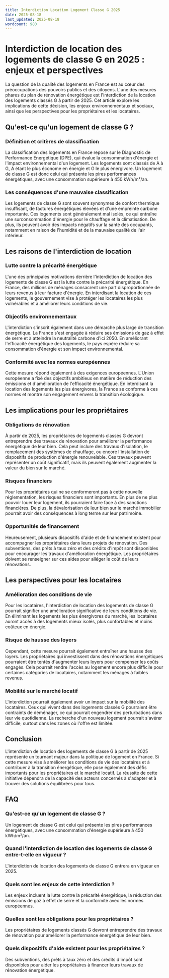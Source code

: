 ```yaml
---
title: Interdiction Location Logement Classe G 2025
date: 2025-08-18
last_updated: 2025-08-18
wordcount: 980
---
```


# Interdiction de location des logements de classe G en 2025 : enjeux et perspectives

La question de la qualité des logements en France est au cœur des préoccupations des pouvoirs publics et des citoyens. L'une des mesures phares du plan de rénovation énergétique est l'interdiction de la location des logements classés G à partir de 2025. Cet article explore les implications de cette décision, les enjeux environnementaux et sociaux, ainsi que les perspectives pour les propriétaires et les locataires.

## Qu'est-ce qu'un logement de classe G ?

### Définition et critères de classification

La classification des logements en France repose sur le Diagnostic de Performance Énergétique (DPE), qui évalue la consommation d'énergie et l'impact environnemental d'un logement. Les logements sont classés de A à G, A étant le plus économe en énergie et G le plus énergivore. Un logement de classe G est donc celui qui présente les pires performances énergétiques, avec une consommation supérieure à 450 kWh/m²/an.

### Les conséquences d'une mauvaise classification

Les logements de classe G sont souvent synonymes de confort thermique insuffisant, de factures énergétiques élevées et d'une empreinte carbone importante. Ces logements sont généralement mal isolés, ce qui entraîne une surconsommation d'énergie pour le chauffage et la climatisation. De plus, ils peuvent avoir des impacts négatifs sur la santé des occupants, notamment en raison de l'humidité et de la mauvaise qualité de l'air intérieur.

## Les raisons de l'interdiction de location

### Lutte contre la précarité énergétique

L'une des principales motivations derrière l'interdiction de location des logements de classe G est la lutte contre la précarité énergétique. En France, des millions de ménages consacrent une part disproportionnée de leurs revenus à leur facture d'énergie. En interdisant la location de ces logements, le gouvernement vise à protéger les locataires les plus vulnérables et à améliorer leurs conditions de vie.

### Objectifs environnementaux

L'interdiction s'inscrit également dans une démarche plus large de transition énergétique. La France s'est engagée à réduire ses émissions de gaz à effet de serre et à atteindre la neutralité carbone d'ici 2050. En améliorant l'efficacité énergétique des logements, le pays espère réduire sa consommation d'énergie et son impact environnemental.

### Conformité avec les normes européennes

Cette mesure répond également à des exigences européennes. L'Union européenne a fixé des objectifs ambitieux en matière de réduction des émissions et d'amélioration de l'efficacité énergétique. En interdisant la location des logements les plus énergivores, la France se conforme à ces normes et montre son engagement envers la transition écologique.

## Les implications pour les propriétaires

### Obligations de rénovation

À partir de 2025, les propriétaires de logements classés G devront entreprendre des travaux de rénovation pour améliorer la performance énergétique de leur bien. Cela peut inclure des travaux d'isolation, le remplacement des systèmes de chauffage, ou encore l'installation de dispositifs de production d'énergie renouvelable. Ces travaux peuvent représenter un coût significatif, mais ils peuvent également augmenter la valeur du bien sur le marché.

### Risques financiers

Pour les propriétaires qui ne se conformeront pas à cette nouvelle réglementation, les risques financiers sont importants. En plus de ne plus pouvoir louer leur logement, ils pourraient faire face à des sanctions financières. De plus, la dévalorisation de leur bien sur le marché immobilier pourrait avoir des conséquences à long terme sur leur patrimoine.

### Opportunités de financement

Heureusement, plusieurs dispositifs d'aide et de financement existent pour accompagner les propriétaires dans leurs projets de rénovation. Des subventions, des prêts à taux zéro et des crédits d'impôt sont disponibles pour encourager les travaux d'amélioration énergétique. Les propriétaires doivent se renseigner sur ces aides pour alléger le coût de leurs rénovations.

## Les perspectives pour les locataires

### Amélioration des conditions de vie

Pour les locataires, l'interdiction de location des logements de classe G pourrait signifier une amélioration significative de leurs conditions de vie. En éliminant les logements les plus énergivores du marché, les locataires auront accès à des logements mieux isolés, plus confortables et moins coûteux en énergie.

### Risque de hausse des loyers

Cependant, cette mesure pourrait également entraîner une hausse des loyers. Les propriétaires qui investissent dans des rénovations énergétiques pourraient être tentés d'augmenter leurs loyers pour compenser les coûts engagés. Cela pourrait rendre l'accès au logement encore plus difficile pour certaines catégories de locataires, notamment les ménages à faibles revenus.

### Mobilité sur le marché locatif

L'interdiction pourrait également avoir un impact sur la mobilité des locataires. Ceux qui vivent dans des logements classés G pourraient être contraints de déménager, ce qui pourrait engendrer des perturbations dans leur vie quotidienne. La recherche d'un nouveau logement pourrait s'avérer difficile, surtout dans les zones où l'offre est limitée.

## Conclusion

L'interdiction de location des logements de classe G à partir de 2025 représente un tournant majeur dans la politique de logement en France. Si cette mesure vise à améliorer les conditions de vie des locataires et à contribuer à la transition énergétique, elle pose également des défis importants pour les propriétaires et le marché locatif. La réussite de cette initiative dépendra de la capacité des acteurs concernés à s'adapter et à trouver des solutions équilibrées pour tous.

## FAQ

### Qu'est-ce qu'un logement de classe G ?

Un logement de classe G est celui qui présente les pires performances énergétiques, avec une consommation d'énergie supérieure à 450 kWh/m²/an.

### Quand l'interdiction de location des logements de classe G entre-t-elle en vigueur ?

L'interdiction de location des logements de classe G entrera en vigueur en 2025.

### Quels sont les enjeux de cette interdiction ?

Les enjeux incluent la lutte contre la précarité énergétique, la réduction des émissions de gaz à effet de serre et la conformité avec les normes européennes.

### Quelles sont les obligations pour les propriétaires ?

Les propriétaires de logements classés G devront entreprendre des travaux de rénovation pour améliorer la performance énergétique de leur bien.

### Quels dispositifs d'aide existent pour les propriétaires ?

Des subventions, des prêts à taux zéro et des crédits d'impôt sont disponibles pour aider les propriétaires à financer leurs travaux de rénovation énergétique.